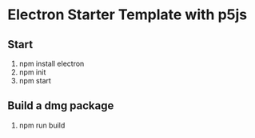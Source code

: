 # Electron Starter Template with p5js

## Start 
1. npm install electron
2. npm init
3. npm start

## Build a dmg package
1. npm run build 